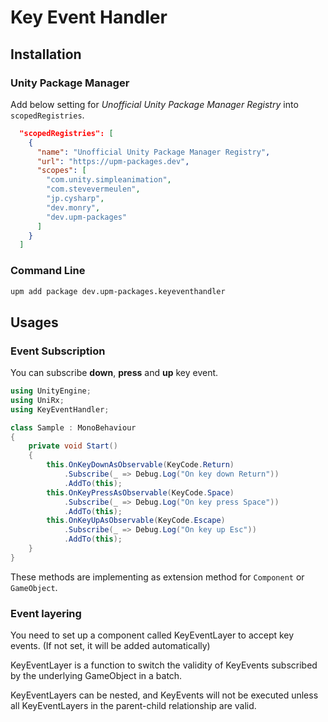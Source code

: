 # Key Event Handler

## Installation

### Unity Package Manager

Add below setting for *Unofficial Unity Package Manager Registry* into `scopedRegistries`.

```json
  "scopedRegistries": [
    {
      "name": "Unofficial Unity Package Manager Registry",
      "url": "https://upm-packages.dev",
      "scopes": [
        "com.unity.simpleanimation",
        "com.stevevermeulen",
        "jp.cysharp",
        "dev.monry",
        "dev.upm-packages"
      ]
    }
  ]
```



### Command Line

```bash
upm add package dev.upm-packages.keyeventhandler
```

## Usages

### Event Subscription

You can subscribe **down**, **press** and **up** key event.

```csharp
using UnityEngine;
using UniRx;
using KeyEventHandler;

class Sample : MonoBehaviour
{
    private void Start()
    {
        this.OnKeyDownAsObservable(KeyCode.Return)
            .Subscribe(_ => Debug.Log("On key down Return"))
            .AddTo(this);
        this.OnKeyPressAsObservable(KeyCode.Space)
            .Subscribe(_ => Debug.Log("On key press Space"))
            .AddTo(this);
        this.OnKeyUpAsObservable(KeyCode.Escape)
            .Subscribe(_ => Debug.Log("On key up Esc"))
            .AddTo(this);
    }
}
```

These methods are implementing as extension method for `Component` or `GameObject`.

### Event layering

You need to set up a component called KeyEventLayer to accept key events.
(If not set, it will be added automatically)

KeyEventLayer is a function to switch the validity of KeyEvents subscribed by the underlying GameObject in a batch.

KeyEventLayers can be nested, and KeyEvents will not be executed unless all KeyEventLayers in the parent-child relationship are valid.
